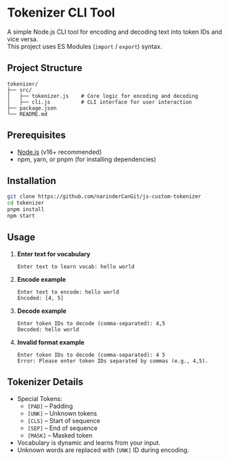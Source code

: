 # Tokenizer CLI Tool

A simple Node.js CLI tool for encoding and decoding text into token IDs and vice versa.  
This project uses ES Modules (`import` / `export`) syntax.

## Project Structure

```
tokenizer/
├── src/
│   ├── tokenizer.js    # Core logic for encoding and decoding
│   ├── cli.js          # CLI interface for user interaction
├── package.json
└── README.md
```

## Prerequisites

- [Node.js](https://nodejs.org/) (v16+ recommended)
- npm, yarn, or pnpm (for installing dependencies)

## Installation

```sh
git clone https://github.com/narinderCanGit/js-custom-tokenizer
cd tokenizer
pnpm install
npm start
```

## Usage

1. **Enter text for vocabulary**
   ```
   Enter text to learn vocab: hello world
   ```

2. **Encode example**
   ```
   Enter text to encode: hello world
   Encoded: [4, 5]
   ```

3. **Decode example**
   ```
   Enter token IDs to decode (comma-separated): 4,5
   Decoded: hello world
   ```

4. **Invalid format example**
   ```
   Enter token IDs to decode (comma-separated): 4 5
   Error: Please enter token IDs separated by commas (e.g., 4,5).
   ```

## Tokenizer Details

- Special Tokens:
  - `[PAD]`   – Padding
  - `[UNK]`   – Unknown tokens
  - `[CLS]`   – Start of sequence
  - `[SEP]`   – End of sequence
  - `[MASK]`  – Masked token
- Vocabulary is dynamic and learns from your input.
- Unknown words are replaced with `[UNK]` ID during encoding.